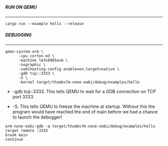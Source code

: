 
##### RUN ON QEMU
-----
```
cargo run --example hello --release
```

##### DEBUGGING
-----

```
qemu-system-arm \
      -cpu cortex-m3 \
      -machine lm3s6965evb \
      -nographic \
      -semihosting-config enable=on,target=native \
      -gdb tcp::3333 \
      -S \
      -kernel target/thumbv7m-none-eabi/debug/examples/hello
```

* -gdb tcp::3333. This tells QEMU to wait for a GDB connection on TCP port 3333.

* -S. This tells QEMU to freeze the machine at startup. Without this the program would have reached the end of main before we had a chance to launch the debugger!

```
arm-none-eabi-gdb -q target/thumbv7m-none-eabi/debug/examples/hello
target remote :3333
break main
continue
```